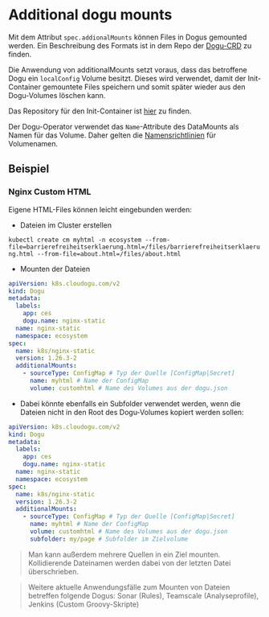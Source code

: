 # Additional dogu mounts

Mit dem Attribut `spec.addionalMounts` können Files in Dogus gemounted werden.
Ein Beschreibung des Formats ist in dem Repo der 
[Dogu-CRD](https://github.com/cloudogu/k8s-dogu-lib/blob/develop/docs/operations/dogu_format_de.md#additionalmounts) zu finden.

Die Anwendung von additionalMounts setzt voraus, dass das betroffene Dogu ein `localConfig` Volume besitzt.
Dieses wird verwendet, damit der Init-Container gemountete Files speichern und somit später wieder aus den Dogu-Volumes
löschen kann.

Das Repository für den Init-Container ist [hier](https://github.com/cloudogu/dogu-data-seeder) zu finden.

Der Dogu-Operator verwendet das `Name`-Attribute des DataMounts als Namen für das Volume.
Daher gelten die [Namensrichtlinien](https://kubernetes.io/docs/concepts/overview/working-with-objects/names/#rfc-1035-label-names) für Volumenamen.

## Beispiel

### Nginx Custom HTML

Eigene HTML-Files können leicht eingebunden werden:

- Dateien im Cluster erstellen

`kubectl create cm myhtml -n ecosystem --from-file=barrierefreiheitserklaerung.html=/files/barrierefreiheitserklaerung.html --from-file=about.html=/files/about.html`

- Mounten der Dateien

```yaml
apiVersion: k8s.cloudogu.com/v2
kind: Dogu
metadata:
  labels:
    app: ces
    dogu.name: nginx-static
  name: nginx-static
  namespace: ecosystem
spec:
  name: k8s/nginx-static
  version: 1.26.3-2
  additionalMounts:
    - sourceType: ConfigMap # Typ der Quelle [ConfigMap|Secret]
      name: myhtml # Name der ConfigMap
      volume: customhtml # Name des Volumes aus der dogu.json
```

- Dabei könnte ebenfalls ein Subfolder verwendet werden, wenn die Dateien nicht in den Root des Dogu-Volumes kopiert werden sollen:

```yaml
apiVersion: k8s.cloudogu.com/v2
kind: Dogu
metadata:
  labels:
    app: ces
    dogu.name: nginx-static
  name: nginx-static
  namespace: ecosystem
spec:
  name: k8s/nginx-static
  version: 1.26.3-2
  additionalMounts:
    - sourceType: ConfigMap # Typ der Quelle [ConfigMap|Secret]
      name: myhtml # Name der ConfigMap
      volume: customhtml # Name des Volumes aus der dogu.json
      subfolder: my/page # Subfolder im Zielvolume
```

> Man kann außerdem mehrere Quellen in ein Ziel mounten. Kollidierende Dateinamen werden dabei von der letzten Datei überschrieben.

> Weitere aktuelle Anwendungsfälle zum Mounten von Dateien betreffen folgende Dogus: Sonar (Rules), Teamscale (Analyseprofile), Jenkins (Custom Groovy-Skripte)
